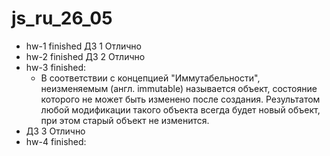 # js_ru_26_05
* hw-1 finished ДЗ 1 Отлично
* hw-2 finished ДЗ 2 Отлично
* hw-3 finished:
  * В соответствии с концепцией "Иммутабельности", неизменяемым (англ. immutable) называется объект, состояние которого не может быть изменено после создания. Результатом любой модификации такого объекта всегда будет новый объект, при этом старый объект не изменится.
* ДЗ 3 Отлично
* hw-4 finished:
